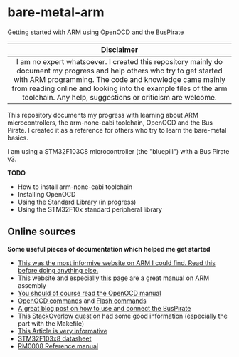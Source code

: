 # bare-metal-arm
Getting started with ARM using OpenOCD and the BusPirate

| Disclaimer |
|:----------:|
| I am no expert whatsoever. I created this repository mainly do document my progress and help others who try to get started with ARM programming. The code and knowledge came mainly from reading online and looking into the example files of the arm toolchain. Any help, suggestions or criticism are welcome. |

This repository documents my progress with learning about ARM microcontrollers,
the arm-none-eabi toolchain, OpenOCD and the Bus Pirate. I created it as a
reference for others who try to learn the bare-metal basics.

I am using a STM32F103C8 microcontroller (the "bluepill") with a
Bus Pirate v3.

**TODO**
  * How to install arm-none-eabi toolchain
  * Installing OpenOCD
  * Using the Standard Library (in progress)
  * Using the STM32F10x standard peripheral library

## Online sources
**Some useful pieces of documentation which helped me get started**
* [This was the most informive website on ARM I could find. Read this before doing anything else.](http://www.bravegnu.org/gnu-eprog/)
* [This](https://sourceware.org/binutils/docs/as/) website and especially [this](https://sourceware.org/binutils/docs/as/ARM-Directives.html) page are a great manual on ARM assembly
* [You should of course read the OpenOCD manual](http://openocd.org/doc/pdf/openocd.pdf)
* [OpenOCD commands](http://www.openocd.org/doc/html/General-Commands.html) and [Flash commands](http://www.openocd.org/doc/html/Flash-Commands.html)
* [A great blog post on how to use and connect the BusPirate](https://research.kudelskisecurity.com/2014/05/01/jtag-debugging-made-easy-with-bus-pirate-and-openocd/)
* [This StackOverlow question](https://stackoverflow.com/questions/38033130/how-to-use-the-gdb-gnu-debugger-and-openocd-for-microcontroller-debugging-fr) had some good information (especially the part with the Makefile)
* [This Article is very informative](https://www.embedded.com/design/mcus-processors-and-socs/4007119/Building-Bare-Metal-ARM-Systems-with-GNU-Part-1--Getting-Started)
* [STM32F103x8 datasheet](https://www.st.com/resource/en/datasheet/stm32f103tb.pdf)
* [RM0008 Reference manual](https://www.st.com/content/ccc/resource/technical/document/reference_manual/59/b9/ba/7f/11/af/43/d5/CD00171190.pdf/files/CD00171190.pdf/jcr:content/translations/en.CD00171190.pdf)

